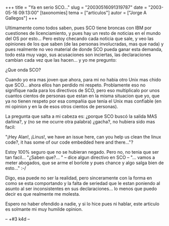 +++
title = "Ya en serio SCO..."
slug = "20030516091319787"
date = "2003-05-16 09:13:00"
[taxonomies]
tema = ["articulos"]
autor = ["Jorge A Gallegos"]
+++

Ultimamente como todos saben, pues SCO tiene broncas con IBM por
cuestiones de licenciamiento, y pues hay un resto de noticias en el
mundo del OS por esto… Pero estoy checando cada noticia que sale, y veo
las opiniones de los que saben (de las personas involucradas, mas que
nada) y pues realmente no veo material de donde SCO pueda ganar esta
demanda, todo esta muy vago, sus acusaciones son inciertas, las
declaraciones cambian cada vez que las hacen… y yo me pregunto:

<!-- more -->
¿Que onda SCO?

Cuando yo era mas joven que ahora, para mi no habia otro Unix mas chido
que SCO… ahora ellos han perdido mi respeto. Problamente eso no
signifique nada para los directivos de SCO, pero eso multiplicalo por
unos cuantos cientos de personas que estan en la misma situacion que yo,
que ya no tienen respeto por esa compañia que tenia el Unix mas
confiable (en mi opinion y en la de esos otros cientos de personas).

La pregunta que salta a mi cabeza es: ¿porque SCO buscó la salida MAS
dañina?, y (no se me ocurre otra palabra) ¿gacha?, no hubiera sido mas
facil:

&quot;¡Hey Alan!, ¡Linus!, we have an issue here, can you help us clean
the linux code?, it has some of our code embedded here and there…&quot;?

Estoy 100% seguro que no se hubieran negado. Pero no, no tenia que ser
tan facil… &quot;¿Saben que?… &quot; – dice algun directivo en SCO –
&quot;… vamos a meter abogados, que se arme el borlote y pues chance y
algo salga bien de esto…&quot; :-/

Digo, esa puede no ser la realidad, pero sinceramente con la forma en
como se esta comportando y la falta de seriedad que le estan poniendo al
asunto al ser inconsistentes en sus declaraciones… lo menos que puedo
decir es que realmente me molesta.

Espero no haber ofendido a nadie, y si lo hice pues ni hablar, este
articulo es solmante mi muy humilde opinion.

– +#3 k4d –

